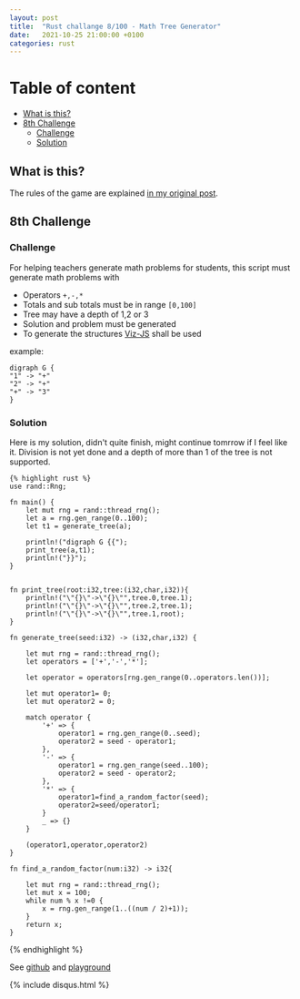 ```yaml
---
layout: post
title:  "Rust challange 8/100 - Math Tree Generator"
date:   2021-10-25 21:00:00 +0100
categories: rust
---
```



#  Table of content
<!-- MarkdownTOC autolink="true" -->

- [What is this?](#what-is-this)
- [8th Challenge](#8th-challenge)
	- [Challenge](#challenge)
	- [Solution](#solution)

<!-- /MarkdownTOC -->

## What is this?

The rules of the game are explained [in my original post](https://maebli.github.io/rust/2021/10/18/100rust.html).

## 8th Challenge
### Challenge

For helping teachers generate math problems for students, this script must generate math problems with

* Operators `+,-,*`
* Totals and sub totals must be in range `[0,100]`
* Tree may have a depth of 1,2 or 3
* Solution and problem must be generated
* To generate the structures [Viz-JS](http://viz-js.com/) shall be used

example: 

	digraph G {
    "1" -> "+"
    "2" -> "+"
    "+" -> "3"
	}


### Solution

Here is my solution, didn't quite finish, might continue tomrrow if I feel like it. Division is not yet done and a depth of more than 1 of the tree is not supported. 

	{% highlight rust %}
	use rand::Rng;

	fn main() {
	    let mut rng = rand::thread_rng();
	    let a = rng.gen_range(0..100);
	    let t1 = generate_tree(a);

	    println!("digraph G {{");
	    print_tree(a,t1);
	    println!("}}");
	}


	fn print_tree(root:i32,tree:(i32,char,i32)){
	    println!("\"{}\"->\"{}\"",tree.0,tree.1);
	    println!("\"{}\"->\"{}\"",tree.2,tree.1);
	    println!("\"{}\"->\"{}\"",tree.1,root);
	}

	fn generate_tree(seed:i32) -> (i32,char,i32) {

	    let mut rng = rand::thread_rng();
	    let operators = ['+','-','*'];

	    let operator = operators[rng.gen_range(0..operators.len())];

	    let mut operator1= 0;
	    let mut operator2 = 0;

	    match operator {
	        '+' => {
	            operator1 = rng.gen_range(0..seed);
	            operator2 = seed - operator1;
	        },
	        '-' => {
	            operator1 = rng.gen_range(seed..100);
	            operator2 = seed - operator2;
	        },
	        '*' => {
	            operator1=find_a_random_factor(seed);
	            operator2=seed/operator1;
	        }
	        _ => {}
	    }

	    (operator1,operator,operator2)
	}

	fn find_a_random_factor(num:i32) -> i32{

	    let mut rng = rand::thread_rng();
	    let mut x = 100;
	    while num % x !=0 {
	        x = rng.gen_range(1..((num / 2)+1));
	    }
	    return x;
	}
{% endhighlight %}

See [github](https://github.com/maebli/100rustsnippets/tree/master/math-tree) and [playground](https://play.rust-lang.org/?version=stable&edition=2018&gist=2fbdaef1827d2eb2c93346fb3f91effa)

{% include disqus.html %}
